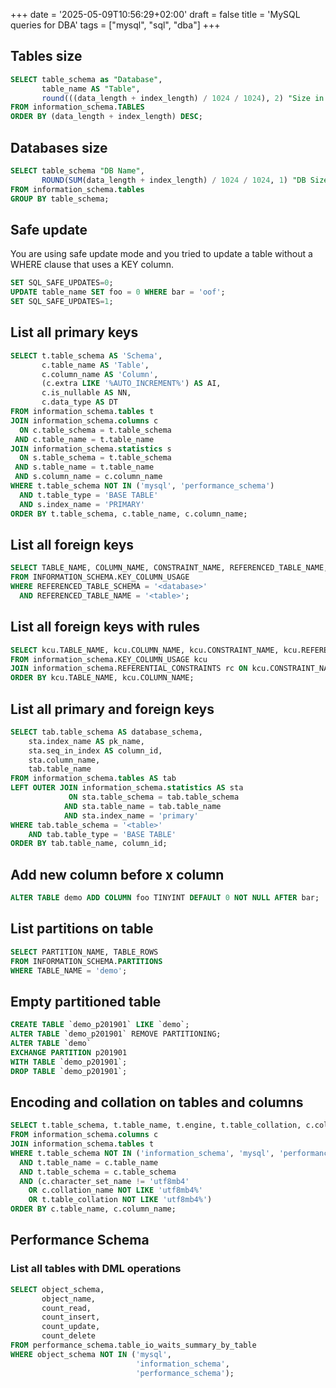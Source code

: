 +++
date = '2025-05-09T10:56:29+02:00'
draft = false
title = 'MySQL queries for DBA'
tags = ["mysql", "sql", "dba"]
+++

## Tables size

```SQL
SELECT table_schema as "Database",
       table_name AS "Table", 
       round(((data_length + index_length) / 1024 / 1024), 2) "Size in MB"
FROM information_schema.TABLES 
ORDER BY (data_length + index_length) DESC;
```

## Databases size

```SQL
SELECT table_schema "DB Name",
       ROUND(SUM(data_length + index_length) / 1024 / 1024, 1) "DB Size in MB" 
FROM information_schema.tables 
GROUP BY table_schema;
```

## Safe update

You are using safe update mode and you tried to update a table without a WHERE clause that uses a KEY column.

```SQL
SET SQL_SAFE_UPDATES=0;
UPDATE table_name SET foo = 0 WHERE bar = 'oof';
SET SQL_SAFE_UPDATES=1;
```

## List all primary keys

```SQL
SELECT t.table_schema AS 'Schema',
       c.table_name AS 'Table',
       c.column_name AS 'Column',
       (c.extra LIKE '%AUTO_INCREMENT%') AS AI,
       c.is_nullable AS NN,
       c.data_type AS DT
FROM information_schema.tables t
JOIN information_schema.columns c
  ON c.table_schema = t.table_schema
 AND c.table_name = t.table_name
JOIN information_schema.statistics s
  ON s.table_schema = t.table_schema
 AND s.table_name = t.table_name
 AND s.column_name = c.column_name
WHERE t.table_schema NOT IN ('mysql', 'performance_schema')
  AND t.table_type = 'BASE TABLE'
  AND s.index_name = 'PRIMARY'
ORDER BY t.table_schema, c.table_name, c.column_name;
```

## List all foreign keys

```SQL
SELECT TABLE_NAME, COLUMN_NAME, CONSTRAINT_NAME, REFERENCED_TABLE_NAME, REFERENCED_COLUMN_NAME
FROM INFORMATION_SCHEMA.KEY_COLUMN_USAGE
WHERE REFERENCED_TABLE_SCHEMA = '<database>'
  AND REFERENCED_TABLE_NAME = '<table>';
```

## List all foreign keys with rules

```SQL
SELECT kcu.TABLE_NAME, kcu.COLUMN_NAME, kcu.CONSTRAINT_NAME, kcu.REFERENCED_TABLE_NAME, kcu.REFERENCED_COLUMN_NAME, rc.UPDATE_RULE, rc.DELETE_RULE
FROM information_schema.KEY_COLUMN_USAGE kcu
JOIN information_schema.REFERENTIAL_CONSTRAINTS rc ON kcu.CONSTRAINT_NAME = rc.CONSTRAINT_NAME
ORDER BY kcu.TABLE_NAME, kcu.COLUMN_NAME;
```

## List all primary and foreign keys

```SQL
SELECT tab.table_schema AS database_schema,
    sta.index_name AS pk_name,
    sta.seq_in_index AS column_id,
    sta.column_name,
    tab.table_name
FROM information_schema.tables AS tab
LEFT OUTER JOIN information_schema.statistics AS sta
             ON sta.table_schema = tab.table_schema
            AND sta.table_name = tab.table_name
            AND sta.index_name = 'primary'
WHERE tab.table_schema = '<table>'
    AND tab.table_type = 'BASE TABLE'
ORDER BY tab.table_name, column_id;
```
## Add new column before x column

```SQL
ALTER TABLE demo ADD COLUMN foo TINYINT DEFAULT 0 NOT NULL AFTER bar;
```

## List partitions on table

```SQL
SELECT PARTITION_NAME, TABLE_ROWS
FROM INFORMATION_SCHEMA.PARTITIONS
WHERE TABLE_NAME = 'demo';
```

## Empty partitioned table

```SQL
CREATE TABLE `demo_p201901` LIKE `demo`;
ALTER TABLE `demo_p201901` REMOVE PARTITIONING;
ALTER TABLE `demo`
EXCHANGE PARTITION p201901
WITH TABLE `demo_p201901`;
DROP TABLE `demo_p201901`;
```

## Encoding and collation on tables and columns

```SQL
SELECT t.table_schema, t.table_name, t.engine, t.table_collation, c.column_name, c.data_type, c.character_set_name, c.collation_name
FROM information_schema.columns c
JOIN information_schema.tables t
WHERE t.table_schema NOT IN ('information_schema', 'mysql', 'performance_schema', 'sys')
  AND t.table_name = c.table_name
  AND t.table_schema = c.table_schema
  AND (c.character_set_name != 'utf8mb4'
  	OR c.collation_name NOT LIKE 'utf8mb4%'
  	OR t.table_collation NOT LIKE 'utf8mb4%')
ORDER BY c.table_name, c.column_name;
```

## Performance Schema

### List all tables with DML operations

```SQL
SELECT object_schema,
       object_name,
       count_read,
       count_insert,
       count_update,
       count_delete
FROM performance_schema.table_io_waits_summary_by_table
WHERE object_schema NOT IN ('mysql',
                            'information_schema',
                            'performance_schema');
```
